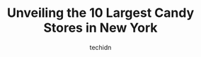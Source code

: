 ---
layout: ampstory
image: https://i0.wp.com/paketmu.com/wp-content/uploads/2023/06/spring-iconic-sweet-shop-0-in-new-york-1686365112.jpeg?resize=640,853
author: techidn
featured: false
description: Explore the diverse Candy Store scene in New York, home to an incredible selection of 10 establishments catering to every taste. Whether youre in search of iconic favorites or undiscovered 
title: Unveiling the 10 Largest Candy Stores in New York
cover:
   title: Unveiling the 10 Largest Candy Stores in New York
   subtitle: RICKPATE
   background: https://paketmu.com/wp-content/uploads/2023/06/spring-iconic-sweet-shop-0-in-new-york-1686365112.jpeg

pages: 
 - layout: thirds
   top: <h1>#1 M&MS World New York</h1>
   bottom: "<p>We had so much fun visiting this store! This is probably the perfect place for M&M lovers and a fun opportunity for everyone else whos just curious. I truly didnt k</p>"
   background: https://paketmu.com/wp-content/uploads/2023/06/spring-iconic-sweet-shop-1-in-new-york-1686365113.jpeg
   backgroundblur: true
 - layout: thirds
   top: <h1>#2 Economy Candy</h1>
   bottom: "<p>Economy Candy has been around since 1937, and its still going strong. The store is packed with candy from floor to ceiling, and you can find just about anything youre l</p>"
   background: https://paketmu.com/wp-content/uploads/2023/06/spring-iconic-sweet-shop-2-in-new-york-1686365113.jpeg
   cta:
      link: https://paketmu.com/unveiling-the-10-largest-candy-stores-in-new-york/
      text: Unveiling the 10 Largest Candy Stores in New York
 - layout: thirds
   top: <h1>#3 Rays Candy Store</h1>
   bottom: "<p>Such a cute little place, made even cuter by seeing Ray himself serving customers. The friend Oreos were delicious and amazingly did not get soggy after sitting for a bit</p>"
   background: https://paketmu.com/wp-content/uploads/2023/06/spring-iconic-sweet-shop-3-in-new-york-1686365114.jpeg
   cta:
      link: https://paketmu.com/unveiling-the-10-largest-candy-stores-in-new-york/
      text: Unveiling the 10 Largest Candy Stores in New York
 - layout: thirds
   top: <h1>#4 Dylans Candy Bar</h1>
   bottom: "<p>20 Hudson Yards, New York, NY 10001, United States</p>"
   background: https://images.unsplash.com/photo-1547366785-564103df7e13?ixlib=rb-4.0.3&ixid=MnwxMjA3fDB8MHxwaG90by1wYWdlfHx8fGVufDB8fHx8&auto=format&fit=crop&w=640&h=853&q=80
   cta:
      link: https://paketmu.com/unveiling-the-10-largest-candy-stores-in-new-york/
      text: Unveiling the 10 Largest Candy Stores in New York
 - layout: thirds
   top: <h1>#5 Stick With Me</h1>
   bottom: "<p>202A Mott St, New York, NY 10012, United States</p>"
   background: https://images.unsplash.com/photo-1553949345-eb786bb3f7ba?ixlib=rb-4.0.3&ixid=MnwxMjA3fDB8MHxwaG90by1wYWdlfHx8fGVufDB8fHx8&auto=format&fit=crop&w=640&h=853&q=80
   cta:
      link: https://paketmu.com/unveiling-the-10-largest-candy-stores-in-new-york/
      text: Unveiling the 10 Largest Candy Stores in New York
 - layout: thirds
   top: <h1>#6 The Sweet Shop NYC</h1>
   bottom: "<p>404 E 73rd St, New York, NY 10021, United States</p>"
   background: https://images.unsplash.com/photo-1561679660-d00ee1e0dc8e?ixlib=rb-4.0.3&ixid=MnwxMjA3fDB8MHxwaG90by1wYWdlfHx8fGVufDB8fHx8&auto=format&fit=crop&w=640&h=853&q=80
   cta:
      link: https://paketmu.com/unveiling-the-10-largest-candy-stores-in-new-york/
      text: Unveiling the 10 Largest Candy Stores in New York
 - layout: thirds
   top: <h1>#7 ITSUGAR Upper West Side</h1>
   bottom: "<p>1870 Broadway Unit B, New York, NY 10023, United States</p>"
   background: https://images.unsplash.com/photo-1597773150796-e5c14ebecbf5?ixlib=rb-4.0.3&ixid=MnwxMjA3fDB8MHxwaG90by1wYWdlfHx8fGVufDB8fHx8&auto=format&fit=crop&w=640&h=853&q=80
   cta:
      link: https://paketmu.com/unveiling-the-10-largest-candy-stores-in-new-york/
      text: Unveiling the 10 Largest Candy Stores in New York
 - layout: thirds
   middle: Continue reading...
   background: https://images.unsplash.com/photo-1613843873231-1447db182f97?ixlib=rb-4.0.3&ixid=MnwxMjA3fDB8MHxwaG90by1wYWdlfHx8fGVufDB8fHx8&auto=format&fit=crop&w=640&h=853&q=80
   cta:
      link: https://paketmu.com/unveiling-the-10-largest-candy-stores-in-new-york/
      text: Unveiling the 10 Largest Candy Stores in New York
      
---